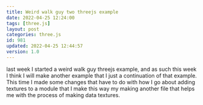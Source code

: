 ```yaml
---
title: Weird walk guy two threejs example
date: 2022-04-25 12:24:00
tags: [three.js]
layout: post
categories: three.js
id: 981
updated: 2022-04-25 12:44:57
version: 1.0
---
```


last week I started a weird walk guy threejs example, and as such this week I think I will make another example that I just a continuation of that example. This time I made some changes that have to do with how I go about adding textures to a module that I make this way my making another file that helps me with the process of making data textures.

<!-- more -->
